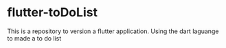 # flutter-toDoList
This is a repository to version a flutter application. Using the dart laguange to made a to do list
